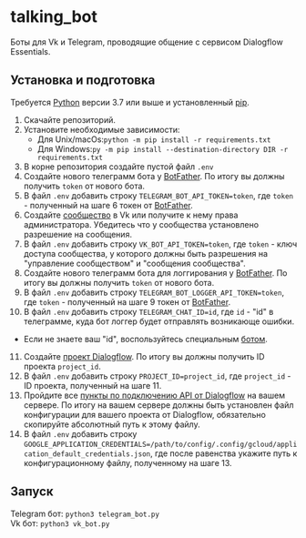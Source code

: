 # talking_bot

Боты для Vk и Telegram, проводящие общение с сервисом Dialogflow Essentials.

## Установка и подготовка

Требуется [Python](https://www.python.org/downloads/) версии 3.7 или выше и установленный [pip](https://pip.pypa.io/en/stable/getting-started/).

1. Скачайте репозиторий.
2. Установите необходимые зависимости:  
   - Для Unix/macOs:`python -m pip install -r requirements.txt`
   - Для Windows:`py -m pip install --destination-directory DIR -r requirements.txt`
3. В корне репозитория создайте пустой файл `.env`
4. Создайте нового телеграмм бота у [BotFather](https://telegram.me/BotFather). По итогу вы должны получить `token` от нового бота.
5. В файл `.env` добавить строку `TELEGRAM_BOT_API_TOKEN=token`, где `token` - полученный на шаге 6 токен от [BotFather](https://telegram.me/BotFather).
6. Создайте [сообщество](https://vk.com/groups?tab=admin) в Vk или получите к нему права администратора. Убедитесь что у сообщества установлено разрешение на сообщения.
7. В файл `.env` добавить строку `VK_BOT_API_TOKEN=token`, где `token` - ключ доступа сообщества, у которого должны быть разрешения на "управление сообществом" и "сообщения сообщества".
8. Создайте нового телеграмм бота для логгирования у [BotFather](https://telegram.me/BotFather). По итогу вы должны получить `token` от нового бота.
9.  В файл `.env` добавить строку `TELEGRAM_BOT_LOGGER_API_TOKEN=token`, где `token` - полученный на шаге 9 токен от [BotFather](https://telegram.me/BotFather).
10. В файл `.env` добавить строку `TELEGRAM_CHAT_ID=id`, где `id` - "id" в телеграмме, куда бот логгер будет отправлять возникающе ошибки. 
   - Если не знаете ваш "id", воспользуйтесь специальным [ботом](https://telegram.me/userinfobot).
11. Создайте [проект Dialogflow](https://dialogflow.cloud.google.com/#/getStarted). По итогу вы должны получить ID проекта `project_id`.
12. В файл `.env` добавить строку `PROJECT_ID=project_id`, где `project_id` - ID проекта, полученный на шаге 11.
13. Пройдите все [пункты по подключению API от Dialogflow](https://cloud.google.com/dialogflow/es/docs/quick/setup) на вашем сервере. По итогу на вашем сервере должны быть установлен файл конфигурации для вашего проекта от Dialogflow, обязательно скопируйте абсолютный путь к этому файлу.
14. В файл `.env` добавить строку `GOOGLE_APPLICATION_CREDENTIALS=/path/to/config/.config/gcloud/application_default_credentials.json`, где после равенства укажите путь к конфигурационному файлу, полученному на шаге 13.

## Запуск

Telegram бот: `python3 telegram_bot.py`  
Vk бот: `python3 vk_bot.py`
